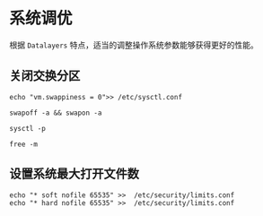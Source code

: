 # 系统调优
根据 `Datalayers` 特点，适当的调整操作系统参数能够获得更好的性能。

## 关闭交换分区

```shell
echo "vm.swappiness = 0">> /etc/sysctl.conf

swapoff -a && swapon -a

sysctl -p

free -m
```


## 设置系统最大打开文件数

```shell
echo "* soft nofile 65535" >>  /etc/security/limits.conf
echo "* hard nofile 65535" >>  /etc/security/limits.conf
```
